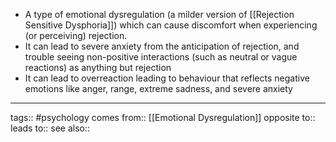 - A type of emotional dysregulation (a milder version of [[Rejection Sensitive Dysphoria]]) which can cause discomfort when experiencing (or perceiving) rejection.
- It can lead to severe anxiety from the anticipation of rejection, and trouble seeing non-positive interactions (such as neutral or vague reactions) as anything but rejection
- It can lead to overreaction leading to behaviour that reflects negative emotions like anger, range, extreme sadness, and severe anxiety

***
tags:: #psychology 
comes from:: [[Emotional Dysregulation]]
opposite to::
leads to::
see also::

